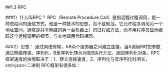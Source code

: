 ##1.3 RPC

###1）什么叫RPC？ RPC（Remote Procedure Call）是指远程过程调用，是一种进程间的通信方式，他是一种技术的思想，而不是规范。它允许程序调用另一个地址空间，通常是共享网络的另一台机器上）的过程或方法，而不用程序员显示编码这个远程调用的细节，与本地调用代码相同。

###2）思想： 通过网络传输，AB两个服务器之间建立连接，当A调用B时把参数通过网络传递，序列化，B反序列化转为对象B执行方法，返回序列化对象。RPC框架速度的快慢取决于：1、建立连接速度，2、序列化与反序列化时间长，xml<json<二进制 RPC框架有很多如：
